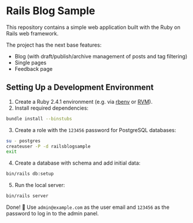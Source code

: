 # Rails Blog Sample

This repository contains a simple web application built with the Ruby on Rails web framework.

The project has the next base features:
- Blog (with draft/publish/archive management of posts and tag filtering)
- Single pages
- Feedback page

## Setting Up a Development Environment

1. Create a Ruby 2.4.1 environment (e.g. via [rbenv](https://github.com/rbenv/rbenv) or [RVM](https://github.com/rvm/rvm)).
2. Install required dependencies:
```bash
bundle install --binstubs
```
3. Create a role with the `123456` password for PostgreSQL databases:
```bash
su - postgres
createuser -P -d railsblogsample
exit
```
4. Create a database with schema and add initial data:
```bash
bin/rails db:setup
```
5. Run the local server:
```bash
bin/rails server
```

Done! :tada: Use `admin@example.com` as the user email and `123456` as the password to log in to the admin panel.
